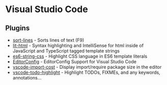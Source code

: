 # Visual Studio Code
## Plugins
* [sort-lines](https://marketplace.visualstudio.com/items?itemName=Tyriar.sort-lines) - Sorts lines of text (F9)
* [lit-html](https://marketplace.visualstudio.com/items?itemName=bierner.lit-html) - Syntax highlighting and IntelliSense for html inside of JavaScript and TypeScript tagged template strings
* [es6-string-css](https://marketplace.visualstudio.com/items?itemName=bashmish.es6-string-css) - Highlight CSS language in ES6 template literals
* [EditorConfig](https://marketplace.visualstudio.com/items?itemName=EditorConfig.EditorConfig) - EditorConfig Support for Visual Studio Code
* [vscode-import-cost](https://marketplace.visualstudio.com/items?itemName=wix.vscode-import-cost) - Display import/require package size in the editor
* [vscode-todo-highlight](https://marketplace.visualstudio.com/items?itemName=wayou.vscode-todo-highlight) - Highlight TODOs, FIXMEs, and any keywords, annotations...
